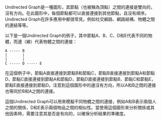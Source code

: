 

Undirected Graph是一種圖形，其節點（也被稱為頂點）之間的連接是雙向的，沒有方向。在此圖形中，每個節點都可以直接連接到其他節點，且沒有順序。Undirected Graph在許多應用中都很常見，例如社交網路、網路結構、物體之間的連結等等。

以下是一個Undirected Graph的例子，其中節點A、B、C、D和E代表不同的物體，而邊（線）代表物體之間的連接：

```
A ----- B
|       |
|       |
C ----- D ----- E
```

在這個例子中，節點A直接連接到節點B和節點C，節點B直接連接到節點A和節點D，節點C直接連接到節點A和節點D，節點D直接連接到節點B、節點C和節點E，節點E直接連接到節點D。注意到這個圖形中的邊沒有方向，所以A和B之間的連接也等同於B和A之間的連接。

這個Undirected Graph可以用來模擬不同物體之間的連接，例如A和B表示兩個人之間的關係，D和E表示兩個物品之間的相似性。當使用這個圖形來分析關係或其他因素時，需要注意其是否是有向的，以確保分析結果的準確度。